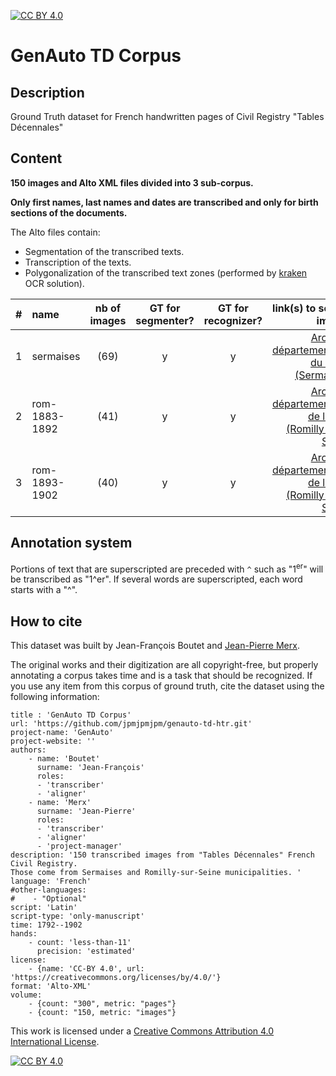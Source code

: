 [![CC BY 4.0][cc-by-shield]][cc-by]

# GenAuto TD Corpus
## Description
Ground Truth dataset for French handwritten pages of Civil Registry "Tables Décennales"

## Content

**150 images and Alto XML files divided into 3 sub-corpus.**

**Only first names, last names and dates are transcribed and only for birth sections of the documents.**

The Alto files contain:
- Segmentation of the transcribed texts.
- Transcription of the texts.
- Polygonalization of the transcribed text zones (performed by [kraken](http://kraken.re/) OCR solution).



| # | name | nb of images | GT for segmenter? | GT for recognizer? | link(s) to source images | 
| --- | :---- | :---: | :---: | :---: | ---: | 
| 1 | sermaises | (69) | y | y | [Archives départementales du Loiret (Sermaises)][sermaises] |
| 2 | rom-1883-1892 | (41) | y | y | [Archives départementales de l'Aube (Romilly-sur-Seine)][rom-1883-1892] |
| 3 | rom-1893-1902 | (40) | y | y | [Archives départementales de l'Aube (Romilly-sur-Seine)][rom-1883-1892] |

## Annotation system

Portions of text that are superscripted are preceded with `^` such as "1<sup>er</sup>" will be transcribed as "1^er".
If several words are superscripted, each word starts with a "^".

## How to cite

This dataset was built by Jean-François Boutet and [Jean-Pierre Merx](https://github.com/jpmjpmjpm).

The original works and their digitization are all copyright-free, but properly annotating a corpus takes time and is a task that should be recognized. If you use any item from this corpus of ground truth, cite the dataset using the following information:

```
title : 'GenAuto TD Corpus'
url: 'https://github.com/jpmjpmjpm/genauto-td-htr.git'
project-name: 'GenAuto'
project-website: ''
authors:
    - name: 'Boutet'
      surname: 'Jean-François'
      roles:
      - 'transcriber'
      - 'aligner'
    - name: 'Merx'
      surname: 'Jean-Pierre'
      roles:
      - 'transcriber'
      - 'aligner'
      - 'project-manager'
description: '150 transcribed images from "Tables Décennales" French Civil Registry.
Those come from Sermaises and Romilly-sur-Seine municipalities. '
language: 'French'
#other-languages:
#    - "Optional"
script: 'Latin'
script-type: 'only-manuscript'
time: 1792--1902
hands: 
    - count: 'less-than-11'
      precision: 'estimated'
license:
    - {name: 'CC-BY 4.0', url: 'https://creativecommons.org/licenses/by/4.0/'}
format: 'Alto-XML'
volume:
    - {count: "300", metric: "pages"}
    - {count: "150, metric: "images"}
```


This work is licensed under a
[Creative Commons Attribution 4.0 International License][cc-by].

[![CC BY 4.0][cc-by-image]][cc-by]

[cc-by]: http://creativecommons.org/licenses/by/4.0/
[cc-by-image]: https://i.creativecommons.org/l/by/4.0/88x31.png
[cc-by-shield]: https://img.shields.io/badge/License-CC%20BY%204.0-lightgrey.svg
[sermaises]: https://consultation.archives-loiret.fr/e/EtatCivil?from=0&f_11%5B0%5D=Tables+d%E9cennales&f_10%5B0%5D=Sermaises
[rom-1883-1892]: http://www.archives-aube.fr/ark:/42751/s0057769d248ccfa/57769d248d20b
